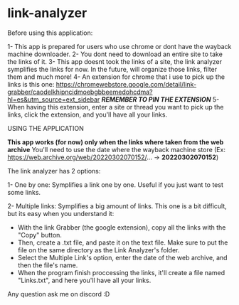 # link-analyzer

Before using this application:

1- This app is prepared for users who use chrome or dont have the wayback machine downloader.
2- You dont need to download an entire site to take the links of it.
3- This app doesnt took the links of a site, the link analyzer symplifies the links for now. In the future, will organize those links, filter them and much more!
4- An extension for chrome that i use to pick up the links is this one: https://chromewebstore.google.com/detail/link-grabber/caodelkhipncidmoebgbbeemedohcdma?hl=es&utm_source=ext_sidebar ***REMEMBER TO PIN THE EXTENSION***
5- When having this extension, enter a site or thread you want to pick up the links, click the extension, and you'll have all your links.

USING THE APPLICATION

**This app works (for now) only when the links where taken from the web archive**
You'll need to use the date where the wayback machine store (Ex: https://web.archive.org/web/20220302070152/... -> **20220302070152**)

The link analyzer has 2 options:

1- One by one: Symplifies a link one by one. Useful if you just want to test some links.

2- Multiple links: Symplifies a big amount of links. This one is a bit difficult, but its easy when you understand it:

- With the link Grabber (the google extension), copy all the links with the "Copy" button.
- Then, create a .txt file, and paste it on the text file. Make sure to put the file on the same directory as the Link Analyzer's folder.
- Select the Multiple Link's option, enter the date of the web archive, and then the file's name.
- When the program finish proccessing the links, it'll create a file named "Links.txt", and here you'll have all your links.

Any question ask me on discord :D
